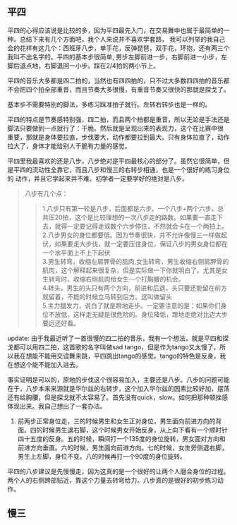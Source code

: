 ## 平四

平四的心得应该说是比较的多，因为平四最先入门，在交易舞中也属于最简单的一种。总结下来有几个方面吧，我个人来说并不喜欢学套路，
我可以列举的我自己会的花样有这几个：西班牙八步，单手花，反弹琵琶，双手花，环抱，还有两三个我叫不出名字的。平四的基本步很简单,
男步左脚前进一步，右脚前进一小步，左脚后退点地，右脚退回一小步。踩在2/4拍的两小节上。

平四的音乐大多都是四二拍的，当然也有四四拍的，只不过大多数四四拍的音乐都不会把四个拍全部重音，而且节奏大多很慢，有重音节奏又很快的那就是探戈了。

基本步不需要特别的脚法，多练习踩准拍子就行。左转右转步也是一样的。

平四的特点是节奏感特别强，四二拍，而且两个拍都是重音，所以无论是手法还是脚法只要做到一点就行了：干脆。然后就是呈现出来的表现力，这个在比赛中很
重要，那就是身体要拉直，步伐要大，动作都要拉到最大。只有身体拉直了，动作拉大了，身体才能给别人干脆有力量的感觉。

平四里我最喜欢的还是八步，八步绝对是平四最核心的部分了。虽然它很简单，但是平四的流动性全靠它，而且八步和慢三的右转步相通，也是一个很好的练习身位的
动作，并且它学起来并不难。初学者一定要学好的绝对是八步。

> 八步有几个点：  
>> 1.八步只有第一轮是八步，后面都是六步。一个八步+两个六步，总共压20拍，这个是比较理想的一次八步走的路数。如果要一直走下去，就得一定要记得走双数个六步停住，不然就会卡在一个两拍上。  
>> 2.八步男女的身位都要低。因为节奏很快，并不允许像慢三一样做起伏，如果要走大步伐，就一定要压住身位，保证八步的男女身位都在一个水平面上不上下起伏  
>> 3.男生转弯，收缩左肩胛骨的肌肉,女生转弯，男生收缩右侧肩胛骨的肌肉，这个解释起来很复杂，但是实际做一下你就明白了。尤其是女生转弯时，收缩右侧肌肉给女生一个打胸腰的机会。  
>> 4.转头，男生的头只有两个方向，前进和后退，头只要还能留在前方就留着，不能的时候立马转到后方。这叫做留头  
>> 5.主力腿发力，说白了就是蹬地走步。一定要注意的是：如果你们身位不放低，这样走无疑是很危险的。身位降低，蹬地走绝对比迈大步要远还好看。  

update:
由于我最近听了一首很慢的四二拍的音乐，我有一个想法，就是平四和探戈都可以用四二拍，这首歌的名字叫做sad tango，但是作为tango又太慢了，所以我在想能不能用交谊舞来跳，平四跳出tango的感觉。tango的特色是反身，我在想这个能不能加入进去。

事实证明是可以的，原地的步伐这个很容易加入，主要还是八步。八步的问题可能在于，八步本来来源就是华尔兹的右转步，这个加入华尔兹的因素比较好加，摆荡还有给胸腰，但是探戈就不太容易了。首先没有quick，slow。如何把那种顿挫感体现出来。我自己想出了一套办法。

1. 前两步正常身位走，三的时候男生和女生正对身位，男生面向前进方向的背面。四的时候男生退右脚，这个时候男女开始反身，从上向下看有一个顺时针四十五度的反身。五的时候，瞬间打一个135度的身位旋转，男女面对方向和前进方向垂直。六的时候，男生面向前进方向。七的时候，女生旁侧退右脚，男生上左脚，身位不变。八的时候再打一个90度的身位旋转。



平四的八步建议是先慢慢走，因为这真的是一个很好的让两个人磨合身位的过程。两个人的右侧跨部贴近，靠这个力量去转弯给力。八步真的是很好的初步练习动作。


## 慢三




